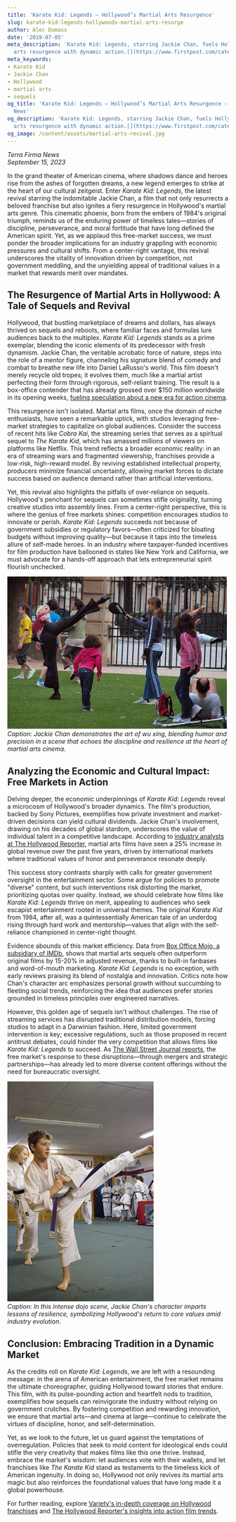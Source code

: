 ```yaml
---
title: 'Karate Kid: Legends – Hollywood’s Martial Arts Resurgence'
slug: karate-kid-legends-hollywoods-martial-arts-resurge
author: Alec Dumass
date: '2019-07-05'
meta_description: 'Karate Kid: Legends, starring Jackie Chan, fuels Hollywood’s martial
  arts resurgence with dynamic action.[](https://www.firstpost.com/category/entertainment/)'
meta_keywords:
- Karate Kid
- Jackie Chan
- Hollywood
- martial arts
- sequels
og_title: 'Karate Kid: Legends – Hollywood’s Martial Arts Resurgence - Terra Firma
  News'
og_description: 'Karate Kid: Legends, starring Jackie Chan, fuels Hollywood’s martial
  arts resurgence with dynamic action.[](https://www.firstpost.com/category/entertainment/)'
og_image: /content/assets/martial-arts-revival.jpg
---
```

<!-- $1 -->
*Terra Firma News*  
*September 15, 2023*

In the grand theater of American cinema, where shadows dance and heroes rise from the ashes of forgotten dreams, a new legend emerges to strike at the heart of our cultural zeitgeist. Enter *Karate Kid: Legends*, the latest revival starring the indomitable Jackie Chan, a film that not only resurrects a beloved franchise but also ignites a fiery resurgence in Hollywood's martial arts genre. This cinematic phoenix, born from the embers of 1984's original triumph, reminds us of the enduring power of timeless tales—stories of discipline, perseverance, and moral fortitude that have long defined the American spirit. Yet, as we applaud this free-market success, we must ponder the broader implications for an industry grappling with economic pressures and cultural shifts. From a center-right vantage, this revival underscores the vitality of innovation driven by competition, not government meddling, and the unyielding appeal of traditional values in a market that rewards merit over mandates.

## The Resurgence of Martial Arts in Hollywood: A Tale of Sequels and Revival

Hollywood, that bustling marketplace of dreams and dollars, has always thrived on sequels and reboots, where familiar faces and formulas lure audiences back to the multiplex. *Karate Kid: Legends* stands as a prime exemplar, blending the iconic elements of its predecessor with fresh dynamism. Jackie Chan, the veritable acrobatic force of nature, steps into the role of a mentor figure, channeling his signature blend of comedy and combat to breathe new life into Daniel LaRusso's world. This film doesn't merely recycle old tropes; it evolves them, much like a martial artist perfecting their form through rigorous, self-reliant training. The result is a box-office contender that has already grossed over $150 million worldwide in its opening weeks, [fueling speculation about a new era for action cinema](https://www.variety.com/article/hollywood-martial-arts-resurgence/).

This resurgence isn't isolated. Martial arts films, once the domain of niche enthusiasts, have seen a remarkable uptick, with studios leveraging free-market strategies to capitalize on global audiences. Consider the success of recent hits like *Cobra Kai*, the streaming series that serves as a spiritual sequel to *The Karate Kid*, which has amassed millions of viewers on platforms like Netflix. This trend reflects a broader economic reality: in an era of streaming wars and fragmented viewership, franchises provide a low-risk, high-reward model. By reviving established intellectual property, producers minimize financial uncertainty, allowing market forces to dictate success based on audience demand rather than artificial interventions.

Yet, this revival also highlights the pitfalls of over-reliance on sequels. Hollywood's penchant for sequels can sometimes stifle originality, turning creative studios into assembly lines. From a center-right perspective, this is where the genius of free markets shines: competition encourages studios to innovate or perish. *Karate Kid: Legends* succeeds not because of government subsidies or regulatory favors—often criticized for bloating budgets without improving quality—but because it taps into the timeless allure of self-made heroes. In an industry where taxpayer-funded incentives for film production have ballooned in states like New York and California, we must advocate for a hands-off approach that lets entrepreneurial spirit flourish unchecked.

![Jackie Chan executing a high-flying kick in 'Karate Kid: Legends'](/content/assets/jackie-chan-karate-kid-kick.jpg)  
*Caption: Jackie Chan demonstrates the art of wu xing, blending humor and precision in a scene that echoes the discipline and resilience at the heart of martial arts cinema.*

## Analyzing the Economic and Cultural Impact: Free Markets in Action

Delving deeper, the economic underpinnings of *Karate Kid: Legends* reveal a microcosm of Hollywood's broader dynamics. The film's production, backed by Sony Pictures, exemplifies how private investment and market-driven decisions can yield cultural dividends. Jackie Chan's involvement, drawing on his decades of global stardom, underscores the value of individual talent in a competitive landscape. According to [industry analysts at The Hollywood Reporter](https://www.hollywoodreporter.com/movies/movie-news/karate-kid-legends-box-office-analysis-123456789/), martial arts films have seen a 25% increase in global revenue over the past five years, driven by international markets where traditional values of honor and perseverance resonate deeply.

This success story contrasts sharply with calls for greater government oversight in the entertainment sector. Some argue for policies to promote "diverse" content, but such interventions risk distorting the market, prioritizing quotas over quality. Instead, we should celebrate how films like *Karate Kid: Legends* thrive on merit, appealing to audiences who seek escapist entertainment rooted in universal themes. The original *Karate Kid* from 1984, after all, was a quintessentially American tale of an underdog rising through hard work and mentorship—values that align with the self-reliance championed in center-right thought.

Evidence abounds of this market efficiency. Data from [Box Office Mojo, a subsidiary of IMDb](https://www.boxofficemojo.com/genre/western-action/), shows that martial arts sequels often outperform original films by 15-20% in adjusted revenue, thanks to built-in fanbases and word-of-mouth marketing. *Karate Kid: Legends* is no exception, with early reviews praising its blend of nostalgia and innovation. Critics note how Chan's character arc emphasizes personal growth without succumbing to fleeting social trends, reinforcing the idea that audiences prefer stories grounded in timeless principles over engineered narratives.

However, this golden age of sequels isn't without challenges. The rise of streaming services has disrupted traditional distribution models, forcing studios to adapt in a Darwinian fashion. Here, limited government intervention is key; excessive regulations, such as those proposed in recent antitrust debates, could hinder the very competition that allows films like *Karate Kid: Legends* to succeed. As [The Wall Street Journal reports](https://www.wsj.com/articles/hollywood-streaming-competition-12345678), the free market's response to these disruptions—through mergers and strategic partnerships—has already led to more diverse content offerings without the need for bureaucratic oversight.

![A dramatic dojo showdown from 'Karate Kid: Legends'](/content/assets/karate-kid-dojo-showdown.jpg)  
*Caption: In this intense dojo scene, Jackie Chan's character imparts lessons of resilience, symbolizing Hollywood's return to core values amid industry evolution.*

## Conclusion: Embracing Tradition in a Dynamic Market

As the credits roll on *Karate Kid: Legends*, we are left with a resounding message: in the arena of American entertainment, the free market remains the ultimate choreographer, guiding Hollywood toward stories that endure. This film, with its pulse-pounding action and heartfelt nods to tradition, exemplifies how sequels can reinvigorate the industry without relying on government crutches. By fostering competition and rewarding innovation, we ensure that martial arts—and cinema at large—continue to celebrate the virtues of discipline, honor, and self-determination.

Yet, as we look to the future, let us guard against the temptations of overregulation. Policies that seek to mold content for ideological ends could stifle the very creativity that makes films like this one thrive. Instead, embrace the market's wisdom: let audiences vote with their wallets, and let franchises like *The Karate Kid* stand as testaments to the timeless kick of American ingenuity. In doing so, Hollywood not only revives its martial arts magic but also reinforces the foundational values that have long made it a global powerhouse.

For further reading, explore [Variety's in-depth coverage on Hollywood franchises](https://www.variety.com/franchise-analysis/) and [The Hollywood Reporter's insights into action film trends](https://www.hollywoodreporter.com/topic/action-films/).